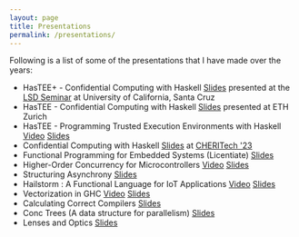 ```yaml
---
layout: page
title: Presentations
permalink: /presentations/
---
```


Following is a list of some of the presentations that I have made over the years:

- HasTEE+ - Confidential Computing with Haskell [Slides](https://abhiroop.github.io/slides/HasTEE_UC_SantaCruz.pdf) presented at the [LSD Seminar](https://lsd.ucsc.edu/lsd-seminar/2024wi/#march-8) at University of California, Santa Cruz
- HasTEE - Confidential Computing with Haskell [Slides](https://abhiroop.github.io/slides/HasTEE_ETH_Zurich.pdf) presented at ETH Zurich
- HasTEE - Programming Trusted Execution Environments with Haskell [Video](https://www.youtube.com/watch?v=q-VW1pp1nGk) [Slides](https://abhiroop.github.io/slides/HasTEE_Haskell_Symposium_2023.pdf)
- Confidential Computing with Haskell [Slides](https://abhiroop.github.io/slides/Abhi_CHERITech23.pdf) at [CHERITech '23](https://www.dcs.gla.ac.uk/~jsinger/cheritech23.html)
- Functional Programming for Embedded Systems (Licentiate) [Slides](https://chalmersuniversity.box.com/s/idaan5dkn9hlva1ep21the977bmfn916)
- Higher-Order Concurrency for Microcontrollers [Video](https://youtu.be/UKs2PiY3n54) [Slides](https://abhiroop.github.io/slides/HigherOrderConcurrencyMPLR.pptx)
- Structuring Asynchrony [Slides](https://abhiroop.github.io/slides/StructuringAsynchrony.pptx)
- Hailstorm : A Functional Language for IoT Applications [Video](https://www.youtube.com/watch?v=hU-25Vup3PQ) [Slides](https://abhiroop.github.io/slides/Hailstorm_PPDP.pptx)
- Vectorization in GHC [Video](https://skillsmatter.com/skillscasts/12300-vectorization-in-haskell) [Slides](https://abhiroop.github.io/mastersthesis.html#/)
- Calculating Correct Compilers [Slides](https://abhiroop.github.io/calculatecompilers#/)
- Conc Trees (A data structure for parallelism) [Slides](https://abhiroop.github.io/conc#/)
- Lenses and Optics [Slides](https://abhiroop.github.io/presentation#/)
